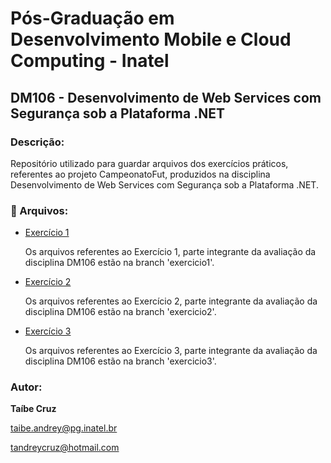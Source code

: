 # Pós-Graduação em Desenvolvimento Mobile e Cloud Computing - Inatel
## DM106 - Desenvolvimento de Web Services com Segurança sob a Plataforma .NET
### Descrição:
Repositório utilizado para guardar arquivos dos exercícios práticos, referentes ao projeto CampeonatoFut, produzidos na disciplina Desenvolvimento de Web Services com Segurança sob a Plataforma .NET.
### 📂 Arquivos:

- [Exercício 1](https://github.com/tandreycruz/PG_Inatel_DM106_CampeonatoFut/tree/exercicio1)

  Os arquivos referentes ao Exercício 1, parte integrante da avaliação da disciplina DM106 estão na branch 'exercicio1'.

- [Exercício 2](https://github.com/tandreycruz/PG_Inatel_DM106_CampeonatoFut/tree/exercicio2)

  Os arquivos referentes ao Exercício 2, parte integrante da avaliação da disciplina DM106 estão na branch 'exercicio2'.

- [Exercício 3](https://github.com/tandreycruz/PG_Inatel_DM106_CampeonatoFut/tree/exercicio3)

  Os arquivos referentes ao Exercício 3, parte integrante da avaliação da disciplina DM106 estão na branch 'exercicio3'.


### Autor:
**Taíbe Cruz**

taibe.andrey@pg.inatel.br

tandreycruz@hotmail.com
